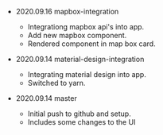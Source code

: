 

* 2020.09.16 mapbox-integration
  - Integrationg mapbox api's into app.
  - Add new mapbox component.
  - Rendered component in map box card. 

* 2020.09.14 material-design-integration
  - Integrating material design into app.
  - Switched to yarn.

* 2020.09.14 master
  - Initial push to github and setup. 
  - Includes some changes to the UI